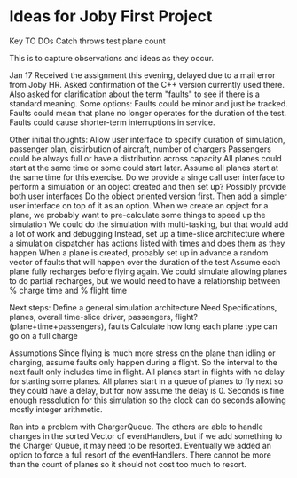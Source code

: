 #  Ideas for Joby First Project

Key TO DOs
Catch throws
test plane count








This is to capture observations and ideas as they occur.

Jan 17
Received the assignment this evening, delayed due to a mail error from Joby HR.
Asked confirmation of the C++ version currently used there.
Also asked for clarification about the term "faults" to see if there is a standard meaning.
    Some options:
    Faults could be minor and just be tracked.
    Faults could mean that plane no longer operates for the duration of the test.
    Faults could cause shorter-term interruptions in service.

Other initial thoughts:
    Allow user interface to specify duration of simulation, passenger plan, distirbution of aircraft, number of chargers
    Passengers could be always full or have a distribution across capacity
    All planes could start at the same time or some could start later.
        Assume all planes start at the same time for this exercise.
    Do we provide a singe call user interface to perform a simulation or an object created and then set up?
        Possibly provide both user interfaces
        Do the object oriented version first. Then add a simpler user interface on top of it as an option.
    When we create an opject for a plane, we probably want to pre-calculate some things to speed up the simulation
    We could do the simulation with multi-tasking, but that would add a lot of work and debugging
        Instead, set up a time-slice architecture where a simulation dispatcher has actions listed with times and does them as they happen
    When a plane is created, probably set up in advance a random vector of faults that will happen over the duration of the test
    Assume each plane fully recharges before flying again.
            We could simulate allowing planes to do partial recharges,
            but we would need to have a relationship between % charge time and % flight time

Next steps:
    Define a general simulation architecture
    Need Specifications, planes, overall time-slice driver, passengers, flight? (plane+time+passengers), faults
    Calculate how long each plane type can go on a full charge
    
Assumptions
    Since flying is much more stress on the plane than idling or charging, assume faults only happen during a flight.
        So the interval to the next fault only includes time in flight.
    All planes start in flights with no delay for starting some planes.
        All planes start in a queue of planes to fly next so they could have a delay, but for now assume the delay is 0.
    Seconds is fine enough ressolution for this simulation so the clock can do seconds allowing mostly integer arithmetic.
    
Ran into a problem with ChargerQueue. The others are able to handle changes in the sorted Vector of eventHandlers, but if we add something to the Charger Queue, it may need to be resorted. Eventually we added an option to force a full resort of the eventHandlers. There cannot be more than the count of planes so it should not cost too much to resort.

